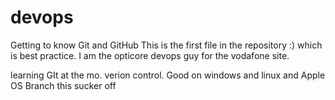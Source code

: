 # devops
Getting to know Git and GitHub
This is the first file in the repository :) which is best practice.
I am the opticore devops guy for the vodafone site.

learning GIt at the mo. verion control. 
Good on windows and linux and Apple OS
Branch this sucker off
